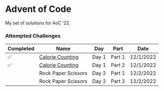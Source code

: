 # Advent of Code
My set of solutions for AoC '22. 

### Attempted Challenges
| Completed | Name                | Day   | Part   | Date      |
|-----------|---------------------|-------|--------|-----------|
| ✅         | [Calorie Counting](//github.com/atomisadev/aoc-22/tree/main/Day%201)    | Day 1 | Part 1 | 12/1/2022 |
| ✅         | [Calorie Counting](//github.com/atomisadev/aoc-22/tree/main/Day%201)    | Day 1 | Part 2 | 12/1/2022 |
|           | Rock Paper Scissors | Day 2 | Part 1 | 12/2/2022 |
|           | Rock Paper Scissors | Day 2 | Part 2 | 12/2/2022 |
